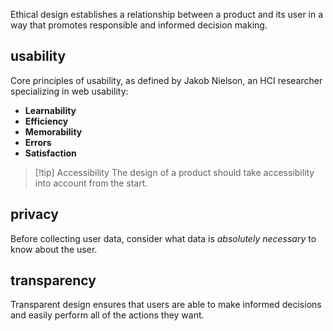 Ethical design establishes a relationship between a product and its user in a way that promotes responsible and informed decision making.

## usability
Core principles of usability, as defined by Jakob Nielson, an HCI researcher specializing in web usability:
- **Learnability**
- **Efficiency**
- **Memorability**
- **Errors**
- **Satisfaction**

>[!tip] Accessibility
>The design of a product should take accessibility into account from the start.

## privacy
Before collecting user data, consider what data is *absolutely necessary* to know about the user. 

## transparency
Transparent design ensures that users are able to make informed decisions and easily perform all of the actions they want.